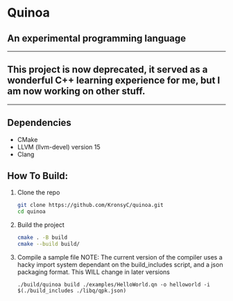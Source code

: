 # Quinoa

## An experimental programming language

---

## This project is now deprecated, it served as a wonderful C++ learning experience for me, but I am now working on other stuff.

---

## Dependencies
- CMake
- LLVM (llvm-devel) version 15
- Clang

## How To Build:

1. Clone the repo
    ```bash
    git clone https://github.com/KronsyC/quinoa.git
    cd quinoa
    ```
2. Build the project
    ```bash
    cmake . -B build
    cmake --build build/
    ```
3. Compile a sample file
   NOTE: The current version of the compiler uses a hacky import system dependant
   on the build_includes script, and a json packaging format. This WILL change in later
   versions
    ```
    ./build/quinoa build ./examples/HelloWorld.qn -o helloworld -i $(./build_includes ./libq/qpk.json)
    ```
